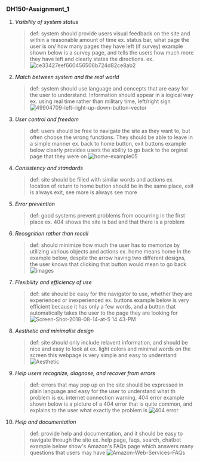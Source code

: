 ### **DH150-Assignment_1**

1. *Visibility of system status*
    > def: system should provide users visual feedback on the site and within a reasonable amount of time
    > ex. status bar, what page the user is on/ how many pages they have left (if survey)
    > example shown below is a survey page, and tells the users how much more they have left and clearly states the directions.
    > ex. ![ce33427eef660456506b724d82ce8ab2](https://user-images.githubusercontent.com/59623119/72315437-a6f6ee00-3647-11ea-84d7-a6df7f35282f.png)

2. *Match between system and the real world*
    > def: system should use language and concepts that are easy for the user to understand. Information should appear in a logical way
    > ex. using real time rather than military time, left/right sign
      ![49904709-left-right-up-down-button-vector](https://user-images.githubusercontent.com/59623119/71937122-46a41000-3160-11ea-9b45-821821929473.jpg)
  
3. *User control and freedom*
    > def: users should be free to navigate the site as they want to, but often choose the wrong functions. They should be able to leave in a simple manner
    > ex. back to home button, exit buttons
    > example below clearly provides users the ability to go back to the orginal page that they were on
    > ![home-example05](https://user-images.githubusercontent.com/59623119/72315598-38666000-3648-11ea-984e-a1fc2592214a.jpg)

4. *Consistency and standards*
    > def: site should be filled with similar words and actions
    > ex. location of return to home button should be in the same place, exit is always exit, see more is always see more
   
5. *Error prevention*
    > def: good systems prevent problems from occurring in the first place
    > ex. 404 shows the site is bad and that there is a problem
    > 
     
6. *Recognition rather than recall*
    > def: should minimize how much the user has to memorize by utilizing various objects and actions
    > ex. home means home
    > In the example below, despite the arrow having two different designs, the user knows that clicking that button would mean to go back
    > ![images](https://user-images.githubusercontent.com/59623119/72316103-dd356d00-3649-11ea-8b5e-4a875037a51f.jpg)

7. *Flexibility and efficiency of use*
    > def: site should be easy for the navigator to use, whether they are experienced or inexperienced 
    > ex. buttons
    > example below is very efficient because it has only a few words, and a button that automatically takes the user to the page they are looking for
    > ![Screen-Shot-2018-08-14-at-5 14 43-PM](https://user-images.githubusercontent.com/59623119/72315749-c17d9700-3648-11ea-8f16-a09c2902156f.png)


    

8. *Aesthetic and minimalist design*
    > def: site should only include relavent information, and should be nice and easy to look at
    > ex. light colors and minimal words on the screen
    > this webpage is very simple and easy to understand
      ![Aesthetic](https://user-images.githubusercontent.com/59623119/71936136-7271c680-315d-11ea-88a1-9593ee7a602d.png)

9. *Help users recognize, diagnose, and recover from errors*
    > def: errors that may pop up on the site should be expressed in plain language and easy for the user to understand what th problem is
    > ex. internet connection warning, 404 error
    > example shown below is a picture of a 404 error that is quite common, and explains to the user what exactly the problem is
      ![404 error](https://user-images.githubusercontent.com/59623119/71935866-c5974980-315c-11ea-8671-7dd19d136874.png)
     
10. *Help and documentation*
    > def: provide help and documentation, and it should be easy to navigate through the site
    > ex. help page, faqs, search, chatbot
    > example below show's Amazon's FAQs page which answers many questions that users may have
       ![Amazon-Web-Services-FAQs](https://user-images.githubusercontent.com/59623119/71936287-d3999a00-315d-11ea-9bb9-5dceea0f9618.jpg)


